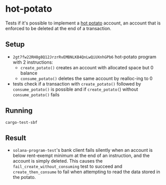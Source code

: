 # hot-potato

Tests if it's possible to implement a [hot potato](https://examples.sui.io/patterns/hot-potato.html) account, an account that is enforced to be deleted at the end of a transaction. 

## Setup

- `2gt7fw22RH8g8Q12JrzrRvEMBNLKB4QnLwQiUXnhGPb6` hot-potato program with 2 instructions:
    - `create_potato()` creates an account with allocated space but 0 balance
    - `consume_potato()` deletes the same account by realloc-ing to 0
- tests check if a transaction with `create_potato()` followed by `consume_potato()` is possible and if `create_potato(`) without `consume_potato()` fails

## Running

```
cargo-test-sbf
```

## Result

- `solana-program-test`'s bank client fails silently when an account is below rent-exempt minimum at the end of an instruction, and the account is simply deleted. This causes the `fail_create_without_consuming` test to succeed and `create_then_consume` to fail when attempting to read the data stored in the potato.
